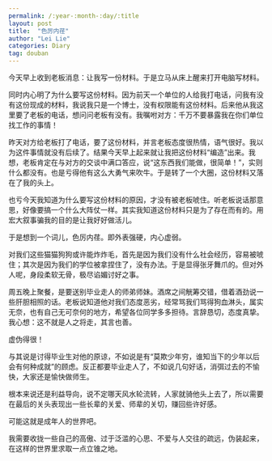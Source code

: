 ```yaml
---
permalink: /:year-:month-:day/:title
layout: post
title:  "色厉内荏"
author: "Lei Lie"
categories: Diary
tag: douban
---
```


今天早上收到老板消息：让我写一份材料。于是立马从床上醒来打开电脑写材料。

同时内心明了为什么要写这份材料。因为前天一个单位的人给我打电话，问我有没有这份现成的材料，我说我只是一个博士，没有权限能有这份材料。后来他从我这里要了老板的电话，想问问老板有没有。我嘱咐对方：千万不要暴露我在你们单位找工作的事情！

昨天对方给老板打了电话，要了这份材料，并言老板态度很热情，语气很好。我以为这件事情就没有后续了。结果今天早上起来就让我把这份材料“编造”出来。我想，老板肯定在与对方的交谈中满口答应，说“这东西我们能做，很简单！”，实则什么都没有。也是亏得他有这么大勇气来吹牛。于是转了一个大圈，这份材料又落在了我的头上。

也亏今天我知道为什么要写这份材料的原因，才没有被老板唬住。听老板说话那意思，好像要搞一个什么大阵仗一样。其实我知道这份材料只是为了存在而有的。用宏大叙事骗我的目的是让我好好做活儿。

于是想到一个词儿，色厉内荏。即外表强硬，内心虚弱。 

对我们这些猫猫狗狗或许能炸炸毛，首先是因为我们没有什么社会经历，容易被唬住；其次是因为我们的学位被拿捏住了，没有办法。于是显得张牙舞爪的。但对外人呢，身段柔软无骨，极尽谄媚讨好之事。

周五晚上聚餐，是要送别毕业走人的师弟师妹。酒席之间觥筹交错，借着酒劲说一些肝胆相照的话。老板说知道他对我们态度恶劣，经常骂我们骂得狗血淋头，属实无奈，也有自己无可奈何的地方，希望各位同学多多担待。言辞恳切，态度真挚。我心想：这不就是人之将走，其言也善。

虚伪得很！

与其说是讨得毕业生对他的原谅，不如说是有“莫欺少年穷，谁知当下的少年以后会有何种成就”的顾虑。反正都要毕业走人了，不如说几句好话，消弭过去的不愉快，大家还是愉快做师生。

根本来说还是利益导向，说不定哪天风水轮流转，人家就骑他头上去了，所以需要在最后的关头表现出一些长辈的关爱、师辈的关切，赚回些许好感。

可能这就是成年人的世界吧。

我需要收拢一些自己的高傲、过于泛滥的心思、不爱与人交往的疏远，伪装起来，在这样的世界里求取一点立锥之地。